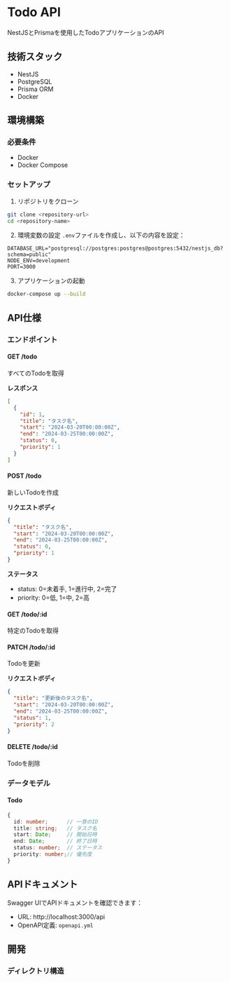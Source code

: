 # Todo API

NestJSとPrismaを使用したTodoアプリケーションのAPI

## 技術スタック

- NestJS
- PostgreSQL
- Prisma ORM
- Docker

## 環境構築

### 必要条件

- Docker
- Docker Compose

### セットアップ

1. リポジトリをクローン
```bash
git clone <repository-url>
cd <repository-name>
```

2. 環境変数の設定
`.env`ファイルを作成し、以下の内容を設定：
```env
DATABASE_URL="postgresql://postgres:postgres@postgres:5432/nestjs_db?schema=public"
NODE_ENV=development
PORT=3000
```

3. アプリケーションの起動
```bash
docker-compose up --build
```

## API仕様

### エンドポイント

#### GET /todo
すべてのTodoを取得

**レスポンス**
```json
[
  {
    "id": 1,
    "title": "タスク名",
    "start": "2024-03-20T00:00:00Z",
    "end": "2024-03-25T00:00:00Z",
    "status": 0,
    "priority": 1
  }
]
```

#### POST /todo
新しいTodoを作成

**リクエストボディ**
```json
{
  "title": "タスク名",
  "start": "2024-03-20T00:00:00Z",
  "end": "2024-03-25T00:00:00Z",
  "status": 0,
  "priority": 1
}
```

**ステータス**
- status: 0=未着手, 1=進行中, 2=完了
- priority: 0=低, 1=中, 2=高

#### GET /todo/:id
特定のTodoを取得

#### PATCH /todo/:id
Todoを更新

**リクエストボディ**
```json
{
  "title": "更新後のタスク名",
  "start": "2024-03-20T00:00:00Z",
  "end": "2024-03-25T00:00:00Z",
  "status": 1,
  "priority": 2
}
```

#### DELETE /todo/:id
Todoを削除

### データモデル

#### Todo
```typescript
{
  id: number;      // 一意のID
  title: string;   // タスク名
  start: Date;     // 開始日時
  end: Date;       // 終了日時
  status: number;  // ステータス
  priority: number;// 優先度
}
```

## APIドキュメント

Swagger UIでAPIドキュメントを確認できます：
- URL: http://localhost:3000/api
- OpenAPI定義: `openapi.yml`

## 開発

### ディレクトリ構造
